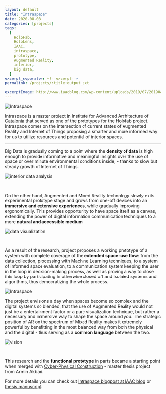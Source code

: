 ```yaml
---
layout: default
title: "Intraspace"
date: 2020-08-08
categories: [projects]
tags:
  [
    HoloFab,
    HoloLens,
    IAAC,
    intraspace,
    prototype,
    Augmented Reality,
    interior,
    big data,
  ]
excerpt_separator: <!--excerpt-->
permalink: /projects/:title:output_ext

excerptImage: http://www.iaacblog.com/wp-content/uploads/2019/07/20190402_170715_hololens.jpg
---
```


![Intraspace](<{{ page.excerptImage }}>)

[Intraspace](http://www.iaacblog.com/programs/intraspace/) is a master project in [Institute for Advanced Architecture of Catalonia](https://iaac.net/) that served as one of the prototypes for the Holofab project. Intraspace comes on the intersection of current states of Augmented Reality and Internet of Things proposing a smarter and more informed way for us to utilize resources and potential of interior spaces.

<!--excerpt-->

---

Big Data is gradually coming to a point where the **density of data** is high enough to provide informative and meaningful insights over the use of space or over minute environmental conditions inside, - thanks to slow but steady growth of Internet of Things.

![interior data analysis](http://www.iaacblog.com/wp-content/uploads/2019/07/intraspace-00-finalpresentation.jpg)

<br>

On the other hand, Augmented and Mixed Reality technology slowly exits experimental prototype stage and grows from one-off devices into an **immersive and extensive experiences**, while gradually improving ergonomically. This provides opportunity to have space itself as a canvas, extending the power of digital information communication techniques to a more **natural and accessible medium**.

![data visualization](http://www.iaacblog.com/wp-content/uploads/2019/07/20190402_171832_hololens.jpg)

<br>

As a result of the research, project proposes a working prototype of a system with complete coverage of the **extended space-use flow**: from the data collection, processing with Machine Learning techniques, to a system of informed space evaluation, to a communication system keeping the user in the loop in decision-making process, as well as proving a way to close this loop by participating in otherwise closed off and isolated systems and algorithms, thus democratizing the whole process.

![Intraspace](<{{ page.excerptImage }}>)

The project envisions a day when spaces become so complex and the digital systems so blended, that the use of Augmented Reality would not just be a entertainment factor or a pure visualization technique, but rather a necessary and immersive way to shape the space around you. The strategic position of AR on the spectrum of Mixed Reality makes it extremely powerful by benefitting in the most balanced way from both the physical and the digital - thus serving as a **common language** between the two.

![vision](http://www.iaacblog.com/wp-content/uploads/2019/07/intraspace-00-finalpresentation-2.jpg)

<br>

This research and the **functional prototype** in parts became a starting point when merged with [Cyber-Physical Construction](http://www.iaacblog.com/programs/cyber-physical-construction/) - master thesis project from Armin Akbari.

For more details you can check out [Intraspace blogpost at IAAC blog](http://www.iaacblog.com/programs/intraspace/) or [thesis manuscript]().
